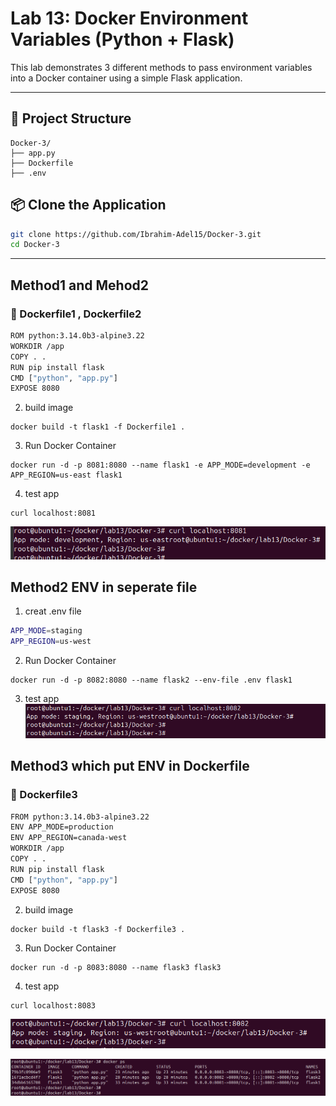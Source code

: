 # Lab 13: Docker Environment Variables (Python + Flask)

This lab demonstrates 3 different methods to pass environment variables into a Docker container using a simple Flask application.

---
## 📁 Project Structure
```
Docker-3/
├── app.py
├── Dockerfile
├── .env
```
## 📦 Clone the Application

```bash
git clone https://github.com/Ibrahim-Adel15/Docker-3.git
cd Docker-3
```
---

## Method1 and Mehod2
### 🐳 Dockerfile1 , Dockerfile2

```bash
ROM python:3.14.0b3-alpine3.22
WORKDIR /app
COPY . .
RUN pip install flask
CMD ["python", "app.py"]
EXPOSE 8080
```
2. build image 
```
docker build -t flask1 -f Dockerfile1 .
```
3. Run Docker Container
```
docker run -d -p 8081:8080 --name flask1 -e APP_MODE=development -e APP_REGION=us-east flask1
```
4. test app
```
curl localhost:8081
```
![alt text](images/image.png)
## Method2 ENV in seperate file 
1. creat .env file
```bash
APP_MODE=staging
APP_REGION=us-west
```
2. Run Docker Container
```
docker run -d -p 8082:8080 --name flask2 --env-file .env flask1
```
3. test app
![alt text](images/image-1.png)

## Method3 which put ENV in Dockerfile

### 🐳 Dockerfile3

```bash
FROM python:3.14.0b3-alpine3.22
ENV APP_MODE=production
ENV APP_REGION=canada-west
WORKDIR /app
COPY . .
RUN pip install flask
CMD ["python", "app.py"]
EXPOSE 8080
```
2. build image 
```
docker build -t flask3 -f Dockerfile3 .
```
3. Run Docker Container
```
docker run -d -p 8083:8080 --name flask3 flask3
```
4. test app
```
curl localhost:8083
```
![alt text](images/image-2.png)

![alt text](images/image-3.png)